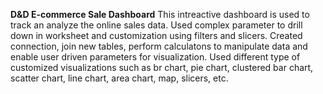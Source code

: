 **D&D E-commerce Sale Dashboard**
This intreactive dashboard is used to track an analyze the online sales data.
Used complex parameter to drill down in worksheet and customization using filters and slicers.
Created connection, join new tables, perform calculatons to manipulate data and enable user driven parameters for visualization.
Used different type of customized visualizations such as br chart, pie chart, clustered bar chart, scatter chart, line chart, area chart, map, slicers, etc.
